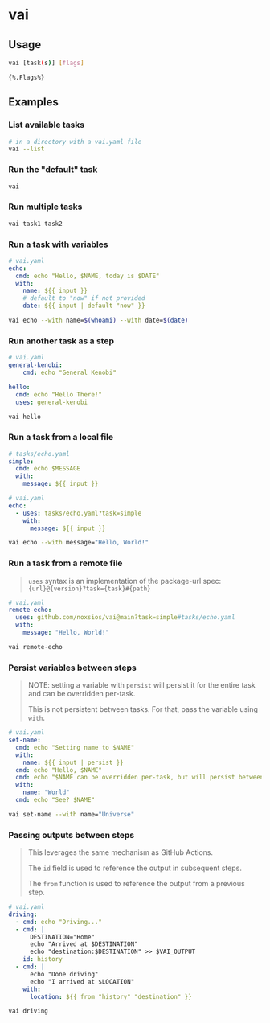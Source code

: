 # vai

## Usage

```sh
vai [task(s)] [flags]
```

```plaintext
{%.Flags%}
```

## Examples

<!-- TODO: auto gen this from tests -->

### List available tasks

```sh
# in a directory with a vai.yaml file
vai --list
```

### Run the "default" task

```sh
vai
```

### Run multiple tasks

```sh
vai task1 task2
```

### Run a task with variables

```yaml
# vai.yaml
echo:
  cmd: echo "Hello, $NAME, today is $DATE"
  with:
    name: ${{ input }}
    # default to "now" if not provided
    date: ${{ input | default "now" }}
```

```sh
vai echo --with name=$(whoami) --with date=$(date)
```

### Run another task as a step

```yaml
# vai.yaml
general-kenobi:
    cmd: echo "General Kenobi"

hello:
  cmd: echo "Hello There!"
  uses: general-kenobi
```

```sh
vai hello
```

### Run a task from a local file

```yaml
# tasks/echo.yaml
simple:
  cmd: echo $MESSAGE
  with:
    message: ${{ input }}
```

```yaml
# vai.yaml
echo:
  - uses: tasks/echo.yaml?task=simple
    with:
      message: ${{ input }}
```

```sh
vai echo --with message="Hello, World!"
```

### Run a task from a remote file

> `uses` syntax is an implementation of the package-url spec: `{url}@{version}?task={task}#{path}`

```yaml
# vai.yaml
remote-echo:
  uses: github.com/noxsios/vai@main?task=simple#tasks/echo.yaml
  with:
    message: "Hello, World!"
```

```sh
vai remote-echo
```

### Persist variables between steps

> NOTE: setting a variable with `persist` will persist it for the entire task
> and can be overridden per-task.
>
> This is not persistent between tasks. For that, pass the variable using `with`.

```yaml
# vai.yaml
set-name:
  cmd: echo "Setting name to $NAME"
  with:
    name: ${{ input | persist }}
  cmd: echo "Hello, $NAME"
  cmd: echo "$NAME can be overridden per-task, but will persist between tasks"
  with:
    name: "World"
  cmd: echo "See? $NAME"
```

```sh
vai set-name --with name="Universe"
```

### Passing outputs between steps

> This leverages the same mechanism as GitHub Actions.
>
> The `id` field is used to reference the output in subsequent steps.
>
> The `from` function is used to reference the output from a previous step.

```yaml
# vai.yaml
driving:
  - cmd: echo "Driving..."
  - cmd: |
      DESTINATION="Home"
      echo "Arrived at $DESTINATION"
      echo "destination:$DESTINATION" >> $VAI_OUTPUT
    id: history    
  - cmd: |
      echo "Done driving"
      echo "I arrived at $LOCATION"
    with:
      location: ${{ from "history" "destination" }}
```

```sh
vai driving
```

<!-- ## Task Schema

> Task name regex: `{%range $key, $value := .Schema.PatternProperties%}{% $key %}{%end%}`

<details>
<summary>View schema</summary>
```json
{%.SchemaJSON%}
```
</details> -->
